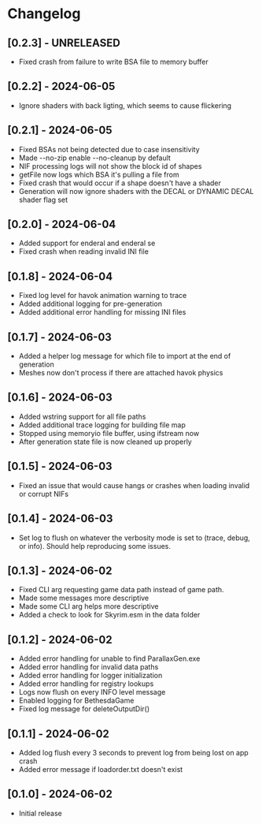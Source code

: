 # Changelog

## [0.2.3] - UNRELEASED

- Fixed crash from failure to write BSA file to memory buffer

## [0.2.2] - 2024-06-05

- Ignore shaders with back ligting, which seems to cause flickering

## [0.2.1] - 2024-06-05

- Fixed BSAs not being detected due to case insensitivity
- Made --no-zip enable --no-cleanup by default
- NIF processing logs will not show the block id of shapes
- getFile now logs which BSA it's pulling a file from
- Fixed crash that would occur if a shape doesn't have a shader
- Generation will now ignore shaders with the DECAL or DYNAMIC DECAL shader flag set

## [0.2.0] - 2024-06-04

- Added support for enderal and enderal se
- Fixed crash when reading invalid INI file

## [0.1.8] - 2024-06-04

- Fixed log level for havok animation warning to trace
- Added additional logging for pre-generation
- Added additional error handling for missing INI files

## [0.1.7] - 2024-06-03

- Added a helper log message for which file to import at the end of generation
- Meshes now don't process if there are attached havok physics

## [0.1.6] - 2024-06-03

- Added wstring support for all file paths
- Added additional trace logging for building file map
- Stopped using memoryio file buffer, using ifstream now
- After generation state file is now cleaned up properly

## [0.1.5] - 2024-06-03

- Fixed an issue that would cause hangs or crashes when loading invalid or corrupt NIFs

## [0.1.4] - 2024-06-03

- Set log to flush on whatever the verbosity mode is set to (trace, debug, or info). Should help reproducing some issues.

## [0.1.3] - 2024-06-02

- Fixed CLI arg requesting game data path instead of game path.
- Made some messages more descriptive
- Made some CLI arg helps more descriptive
- Added a check to look for Skyrim.esm in the data folder

## [0.1.2] - 2024-06-02

- Added error handling for unable to find ParallaxGen.exe
- Added error handling for invalid data paths
- Added error handling for logger initialization
- Added error handling for registry lookups
- Logs now flush on every INFO level message
- Enabled logging for BethesdaGame
- Fixed log message for deleteOutputDir()

## [0.1.1] - 2024-06-02

- Added log flush every 3 seconds to prevent log from being lost on app crash
- Added error message if loadorder.txt doesn't exist

## [0.1.0] - 2024-06-02

- Initial release
